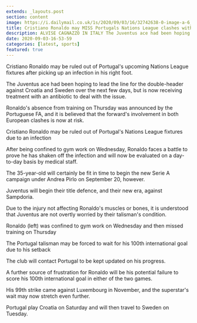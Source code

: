 ```yaml
---
extends: _layouts.post
section: content
image: https://i.dailymail.co.uk/1s/2020/09/03/16/32742638-0-image-a-6_1599147864312.jpg 
title: Cristiano Ronaldo may MISS Portugals Nations League clashes with infected foot 
description: ALVISE CAGNAZZO IN ITALY The Juventus ace had been hoping to lead the line for the double-header against Croatia and Sweden, but is now receiving treatment with an antibiotic. 
date: 2020-09-03-16-53-59 
categories: [latest, sports] 
featured: true 
--- 
```

Cristiano Ronaldo may be ruled out of Portugal's upcoming Nations League fixtures after picking up an infection in his right foot. 

The Juventus ace had been hoping to lead the line for the double-header against Croatia and Sweden over the next few days, but is now receiving treatment with an antibiotic to deal with the issue.  

Ronaldo's absence from training on Thursday was announced by the Portuguese FA, and it is believed that the forward's involvement in both European clashes is now at risk.  

Cristiano Ronaldo may be ruled out of Portugal's Nations League fixtures due to an infection

After being confined to gym work on Wednesday, Ronaldo faces a battle to prove he has shaken off the infection and will now be evaluated on a day-to-day basis by medical staff. 

The 35-year-old will certainly be fit in time to begin the new Serie A campaign under Andrea Pirlo on September 20, however.

Juventus will begin their title defence, and their new era, against Sampdoria.  

Due to the injury not affecting Ronaldo's muscles or bones, it is understood that Juventus are not overtly worried by their talisman's condition. 

Ronaldo (left) was confined to gym work on Wednesday and then missed training on Thursday

The Portugal talisman may be forced to wait for his 100th international goal due to his setback

The club will contact Portugal to be kept updated on his progress. 

A further source of frustration for Ronaldo will be his potential failure to score his 100th international goal in either of the two games. 

His 99th strike came against Luxembourg in November, and the superstar's wait may now stretch even further.  

Portugal play Croatia on Saturday and will then travel to Sweden on Tuesday.

